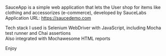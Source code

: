 SauceApp is a simple web application that lets the User shop for items like clothing and accessorizes (e-commerce), developed by SauceLabs\
Application URL: https://saucedemo.com

Tech stack I used is Selenium WebDriver with JavaScript, including Mocha test runner and Chai assertions\
Also integrated with Mochawesome HTML reports

Enjoy
